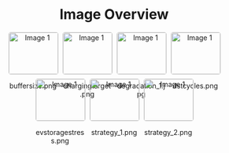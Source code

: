 <h1 style ="text-align: center;"> Image Overview </h1>
<div style="display: flex; flex-wrap: wrap; gap: 10px; justify-content: center;">
<div style="flex: 1 1 calc(33.333% - 20px); max-width: 100px; text-align: center;">
<img src="https://media.evkx.net/multimedia/guides/protectingbattery/buffersize_xst.png" alt="Image 1" style="width: 100%; border: 1px solid #ddd; border-radius: 5px;">
<p>buffersize.png</p>
</div>
<div style="flex: 1 1 calc(33.333% - 20px); max-width: 100px; text-align: center;">
<img src="https://media.evkx.net/multimedia/guides/protectingbattery/chargingtarget_xst.png" alt="Image 1" style="width: 100%; border: 1px solid #ddd; border-radius: 5px;">
<p>chargingtarget.png</p>
</div>
<div style="flex: 1 1 calc(33.333% - 20px); max-width: 100px; text-align: center;">
<img src="https://media.evkx.net/multimedia/guides/protectingbattery/degradation_1_xst.jpg" alt="Image 1" style="width: 100%; border: 1px solid #ddd; border-radius: 5px;">
<p>degradation_1.jpg</p>
</div>
<div style="flex: 1 1 calc(33.333% - 20px); max-width: 100px; text-align: center;">
<img src="https://media.evkx.net/multimedia/guides/protectingbattery/dstcycles_xst.png" alt="Image 1" style="width: 100%; border: 1px solid #ddd; border-radius: 5px;">
<p>dstcycles.png</p>
</div>
<div style="flex: 1 1 calc(33.333% - 20px); max-width: 100px; text-align: center;">
<img src="https://media.evkx.net/multimedia/guides/protectingbattery/evstoragestress_xst.png" alt="Image 1" style="width: 100%; border: 1px solid #ddd; border-radius: 5px;">
<p>evstoragestress.png</p>
</div>
<div style="flex: 1 1 calc(33.333% - 20px); max-width: 100px; text-align: center;">
<img src="https://media.evkx.net/multimedia/guides/protectingbattery/strategy_1_xst.png" alt="Image 1" style="width: 100%; border: 1px solid #ddd; border-radius: 5px;">
<p>strategy_1.png</p>
</div>
<div style="flex: 1 1 calc(33.333% - 20px); max-width: 100px; text-align: center;">
<img src="https://media.evkx.net/multimedia/guides/protectingbattery/strategy_2_xst.png" alt="Image 1" style="width: 100%; border: 1px solid #ddd; border-radius: 5px;">
<p>strategy_2.png</p>
</div>
</div>
